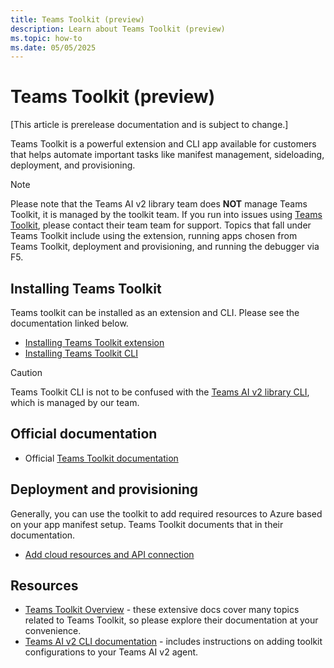 ```yaml
---
title: Teams Toolkit (preview)
description: Learn about Teams Toolkit (preview)
ms.topic: how-to
ms.date: 05/05/2025
---
```


# Teams Toolkit (preview)

[This article is prerelease documentation and is subject to change.]

Teams Toolkit is a powerful extension and CLI app available for customers that helps automate important tasks like manifest management, sideloading, deployment, and provisioning.

> [!NOTE]
> Please note that the Teams AI v2 library team does **NOT** manage Teams Toolkit, it is managed by the toolkit team. If you run into issues using [Teams Toolkit](https://github.com/OfficeDev/Teams-Toolkit), please contact their team team for support. Topics that fall under Teams Toolkit include using the extension, running apps chosen from Teams Toolkit, deployment and provisioning, and running the debugger via F5.

## Installing Teams Toolkit

Teams toolkit can be installed as an extension and CLI. Please see the documentation linked below.

- [Installing Teams Toolkit extension](https://learn.microsoft.com/en-us/microsoftteams/platform/toolkit/install-teams-toolkit)
- [Installing Teams Toolkit CLI](https://learn.microsoft.com/en-us/microsoftteams/platform/toolkit/teams-toolkit-cli?pivots=version-three)

> [!CAUTION]
> Teams Toolkit CLI is not to be confused with the [Teams AI v2 library CLI](../developer-tools/cli/overview.md), which is managed by our team.

## Official documentation

- Official [Teams Toolkit documentation](https://learn.microsoft.com/en-us/microsoftteams/platform/toolkit/overview)

## Deployment and provisioning

Generally, you can use the toolkit to add required resources to Azure based on your app manifest setup. Teams Toolkit documents that in their documentation.

- [Add cloud resources and API connection](https://learn.microsoft.com/en-us/microsoftteams/platform/toolkit/add-resource)

## Resources

- [Teams Toolkit Overview](https://learn.microsoft.com/en-us/microsoftteams/platform/toolkit/teams-toolkit-fundamentals) - these extensive docs cover many topics related to Teams Toolkit, so please explore their documentation at your convenience.
- [Teams AI v2 CLI documentation](../developer-tools/cli/overview.md) - includes instructions on adding toolkit configurations to your Teams AI v2 agent.
